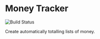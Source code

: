# Money Tracker

![Build Status](https://dev.azure.com/jacobwrenn/Money%20Tracker/_apis/build/status/JacobWrenn.moneytracker?branchName=master)

Create automatically totalling lists of money.
